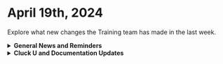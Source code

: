 # April 19th, 2024

Explore what new changes the Training team has made in the last week.

<details>

<summary><strong>General News and Reminders</strong></summary>

* **Game Tip for the Week:** Since Eddie will OBVIOUSLY read this, his tip is that you should play Tears and Breath of the Wild with your kids and beat Dragon Quest VIII sooner than 5 years after telling your friend that you'll beat it. 😉
* **SHOUT OUT** to Robert, Kaelyn, Jonathon, Jared, Eric, Nick, and Scott for successfully taking our [foundations-certification.md](../../cluck-university/rewst-foundations-10x/foundations-certification.md "mention") Exam, and collecting your prestigious **Certified Rewster** badge in Discord.&#x20;
* Clea will be taking some time for the next couple of weeks, leaving Eddie to enter back into the fray for the 100 series

![](<../../.gitbook/assets/Copy of Clea.png>)

* Join us in our [Cluck-U Discord channel](https://discord.com/channels/936789089703845988/1121465945295167588) if you have any questions, comments, or concerns!

</details>

<details>

<summary><strong>Cluck U and Documentation Updates</strong></summary>

**What's New at Cluck University?**

* We'd love to get your feedback on our Training and Documentation! [Please fill out this form to let us know how we can improve](https://app.sli.do/event/m8C3AjPUnuDgpkVDmPsQL3)!
* As a reminder, you can make training and documentation requests at [https://rewst.canny.io/](https://rewst.canny.io/)
* [office-hours.md](../../cluck-university/office-hours.md "mention") page added with more information about signing up!
* Shout Out to Brandon Martinez (Giga) for contributing the [using-webhook-triggers.md](../../documentation/triggers/use-cases-and-examples/using-webhook-triggers.md "mention") page!

**New & Updated Pages:**

* [april-12th-2024-hey-siri-make-a-ticket-alexa-close-my-ticket.md](../roc-open-mics/april-12th-2024-hey-siri-make-a-ticket-alexa-close-my-ticket.md "mention") Open Mic Page Added
* [working-with-options-generator-workflows-in-rewst.md](../../cluck-university/electives/working-with-options-generator-workflows-in-rewst.md "mention") Elective page added
* [intro-to-forms.md](../../documentation/forms/intro-to-forms.md "mention") page updated with a link to the elective
* [agent-smith-configuration-overview.md](../../community-corner/agent-smith/agent-smith-configuration-overview.md "mention") page updated
* [list-of-jinja-filters.md](../../documentation/jinja/list-of-jinja-filters.md "mention") updated for `regex_search` filter
* [microsoft-cloud-integration-bundle-documentation](../../documentation/integrations/cloud/microsoft-cloud-integration-bundle-documentation/ "mention") reorganized and enhanced for clarity&#x20;

</details>

